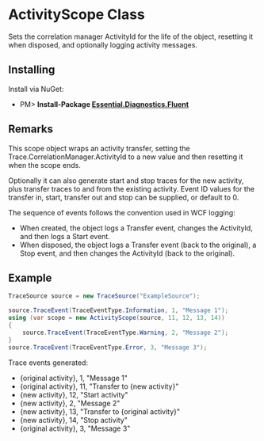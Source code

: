 # ActivityScope Class 

Sets the correlation manager ActivityId for the life of the object, resetting it when disposed, and optionally logging activity messages. 

## Installing

Install via NuGet:

* PM> **Install-Package [Essential.Diagnostics.Fluent](http://www.nuget.org/packages/Essential.Diagnostics.Fluent)**

## Remarks

This scope object wraps an activity transfer, setting the Trace.CorrelationManager.ActivityId to a new value and then resetting it when the scope ends.

Optionally it can also generate start and stop traces for the new activity, plus transfer traces to and from the existing activity. Event ID values for the transfer in, start, transfer out and stop can be supplied, or default to 0.

The sequence of events follows the convention used in WCF logging:
* When created, the object logs a Transfer event, changes the ActivityId, and then logs a Start event. 
* When disposed, the object logs a Transfer event (back to the original), a Stop event, and then changes the ActivityId (back to the original). 

## Example

```c#
TraceSource source = new TraceSource("ExampleSource");

source.TraceEvent(TraceEventType.Information, 1, "Message 1");
using (var scope = new ActivityScope(source, 11, 12, 13, 14))
{
    source.TraceEvent(TraceEventType.Warning, 2, "Message 2");
}
source.TraceEvent(TraceEventType.Error, 3, "Message 3");
```

Trace events generated:
* {original activity}, 1, "Message 1"
* {original activity}, 11, "Transfer to {new activity}"
* {new activity}, 12, "Start activity"
* {new activity}, 2, "Message 2"
* {new activity}, 13, "Transfer to {original activity}"
* {new activity}, 14, "Stop activity"
* {original activity}, 3, "Message 3"

